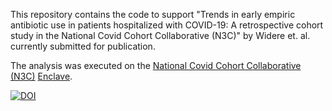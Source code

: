 This repository contains the code to support "Trends in early empiric antibiotic use in patients hospitalized with COVID-19: A retrospective cohort study in the National Covid Cohort Collaborative (N3C)" by Widere et. al. currently submitted for publication.

The analysis was executed on the [National Covid Cohort Collaborative (N3C)](https://covid.cd2h.org/) [Enclave](https://covid.cd2h.org/enclave). 

[![DOI](https://zenodo.org/badge/480441352.svg)](https://zenodo.org/badge/latestdoi/480441352)

